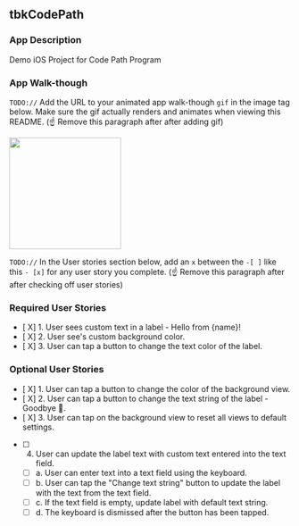## tbkCodePath

### App Description
Demo iOS Project for Code Path Program

### App Walk-though
`TODO://` Add the URL to your animated app walk-though `gif` in the image tag below. Make sure the gif actually renders and animates when viewing this README. (☝️ Remove this paragraph after after adding gif)

<img src="YOUR_GIF_URL_HERE" width=200><br>

`TODO://` In the User stories section below, add an `x` between the `-[ ]` like this `- [x]` for any user story you complete. (☝️ Remove this paragraph after after checking off user stories)

### Required User Stories
- [ X] 1. User sees custom text in a label - Hello from {name}!
- [ X] 2. User see's custom background color.
- [ X] 3. User can tap a button to change the text color of the label.

### Optional User Stories
- [ X] 1. User can tap a button to change the color of the background view.
- [ X] 2. User can tap a button to change the text string of the label - Goodbye 👋.
- [ X] 3. User can tap on the background view to reset all views to default settings.
- [ ] 4. User can update the label text with custom text entered into the text field.
   - [ ] a. User can enter text into a text field using the keyboard.
   - [ ] b. User can tap the "Change text string" button to update the label with the text from the text field.
   - [ ] c. If the text field is empty, update label with default text string.
   - [ ] d. The keyboard is dismissed after the button has been tapped.
